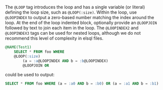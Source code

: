 The `@LOOP` tag introduces the loop and has a single variable (or literal) defining the loop size, such as `@LOOP(:size)`.
Within the loop, use `@LOOPINDEX` to output a zero-based number matching the index around the loop.
At the end of the loop indented block, optionally provide an `@LOOPJOIN`
followed by text to join each item in the loop.
The `@LOOPINDEX2` and `@LOOPINDEX3` tags can be used for nested loops, although we do not recommend this level of complexity in elsql files.

```sql
@NAME(Test1)
    SELECT * FROM foo WHERE
    @LOOP(:size)
        (a = :a@LOOPINDEX AND b = :b@LOOPINDEX)
        @LOOPJOIN OR
```

could be used to output:

```sql
SELECT * FROM foo WHERE (a = :a0 AND b = :b0) OR (a = :a1 AND b = :b1)
```
